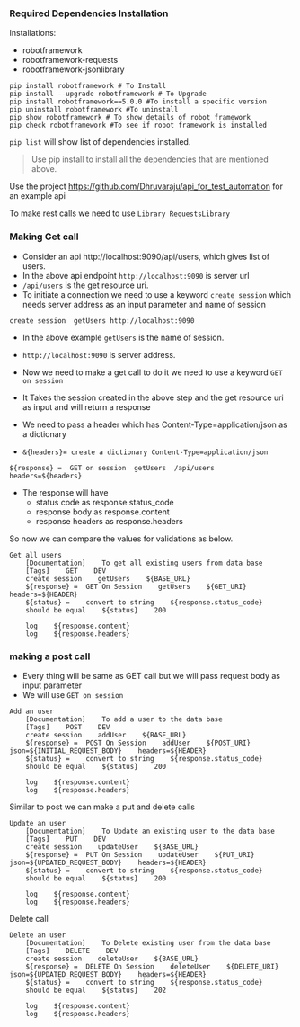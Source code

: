 ### Required Dependencies Installation

Installations:

- robotframework
- robotframework-requests
- robotframework-jsonlibrary

```dos
pip install robotframework # To Install
pip install --upgrade robotframework # To Upgrade
pip install robotframework==5.0.0 #To install a specific version
pip uninstall robotframework #To uninstall
pip show robotframework # To show details of robot framework
pip check robotframework #To see if robot framework is installed
```

`pip list` will show list of dependencies installed.

> Use pip install to install all the dependencies that are mentioned above.

Use the project https://github.com/Dhruvaraju/api_for_test_automation for an example api

To make rest calls we need to use `Library RequestsLibrary`

### Making Get call

- Consider an api http://localhost:9090/api/users, which gives list of users.
- In the above api endpoint `http://localhost:9090` is server url
- `/api/users` is the get resource uri.
- To initiate a connection we need to use a keyword `create session` which needs server address as an input parameter and name of session

```robot
create session  getUsers http://localhost:9090
```

- In the above example `getUsers` is the name of session.
- `http://localhost:9090` is server address.

- Now we need to make a get call to do it we need to use a keyword `GET on session`
- It Takes the session created in the above step and the get resource uri as input and will return a response
- We need to pass a header which has Content-Type=application/json as a dictionary
- `&{headers}= create a dictionary Content-Type=application/json`

```robot
${response} =  GET on session  getUsers  /api/users  headers=${headers}
```

- The response will have
  - status code as response.status_code
  - response body as response.content
  - response headers as response.headers

So now we can compare the values for validations as below.

```robot
Get all users
    [Documentation]    To get all existing users from data base
    [Tags]    GET    DEV
    create session    getUsers    ${BASE_URL}
    ${response} =  GET On Session    getUsers    ${GET_URI}    headers=${HEADER}
    ${status} =    convert to string    ${response.status_code}
    should be equal    ${status}    200

    log    ${response.content}
    log    ${response.headers}
```

### making a post call

- Every thing will be same as GET call but we will pass request body as input parameter
- We will use `GET on session`

```robot
Add an user
    [Documentation]    To add a user to the data base
    [Tags]    POST    DEV
    create session    addUser    ${BASE_URL}
    ${response} =  POST On Session    addUser    ${POST_URI}    json=${INITIAL_REQUEST_BODY}    headers=${HEADER}
    ${status} =    convert to string    ${response.status_code}
    should be equal    ${status}    200

    log    ${response.content}
    log    ${response.headers}
```

Similar to post we can make a put and delete calls

```robot
Update an user
    [Documentation]    To Update an existing user to the data base
    [Tags]    PUT    DEV
    create session    updateUser    ${BASE_URL}
    ${response} =  PUT On Session    updateUser    ${PUT_URI}    json=${UPDATED_REQUEST_BODY}    headers=${HEADER}
    ${status} =    convert to string    ${response.status_code}
    should be equal    ${status}    200

    log    ${response.content}
    log    ${response.headers}
```

Delete call

```robot
Delete an user
    [Documentation]    To Delete existing user from the data base
    [Tags]    DELETE    DEV
    create session    deleteUser    ${BASE_URL}
    ${response} =  DELETE On Session    deleteUser    ${DELETE_URI}    json=${UPDATED_REQUEST_BODY}    headers=${HEADER}
    ${status} =    convert to string    ${response.status_code}
    should be equal    ${status}    202

    log    ${response.content}
    log    ${response.headers}
```
